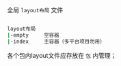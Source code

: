 全局 `layout布局` 文件

``` bash

layout布局
|-empty     空容器
|-index     主容器（多平台项目勿用）

```

各个包内layout文件应存放在 `包` 内管理；
